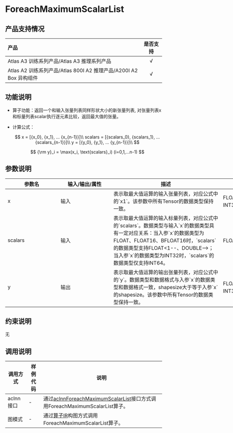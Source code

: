 # ForeachMaximumScalarList

## 产品支持情况

|产品             |  是否支持  |
|:-------------------------|:----------:|
|  <term>Atlas A3 训练系列产品/Atlas A3 推理系列产品</term>   |     √    |
|  <term>Atlas A2 训练系列产品/Atlas 800I A2 推理产品/A200I A2 Box 异构组件</term>     |     √    |

## 功能说明

- 算子功能：返回一个和输入张量列表同样形状大小的新张量列表, 对张量列表x和标量列表scalar执行逐元素比较，返回最大值的张量。

- 计算公式：

  $$
  x = [{x_0}, {x_1}, ... {x_{n-1}}]\\
  scalars = [{scalars_0}, {scalars_1}, ... {scalars_{n-1}}]\\
  y = [{y_0}, {y_1}, ... {y_{n-1}}]\\
  $$

  $$
  {\rm y}_i = \max(x_i, \text{scalars}_i) (i=0,1,...n-1)
  $$

## 参数说明

<table style="undefined;table-layout: fixed; width: 1005px"><colgroup>
  <col style="width: 170px">
  <col style="width: 170px">
  <col style="width: 352px">
  <col style="width: 213px">
  <col style="width: 100px">
  </colgroup>
  <thead>
    <tr>
      <th>参数名</th>
      <th>输入/输出/属性</th>
      <th>描述</th>
      <th>数据类型</th>
      <th>数据格式</th>
    </tr></thead>
  <tbody>
    <tr>
      <td>x</td>
      <td>输入</td>
      <td>表示取最大值运算的输入张量列表，对应公式中的`x1`。该参数中所有Tensor的数据类型保持一致。</td>
      <td>FLOAT32、FLOAT16、INT32、BFLOAT16</td>
      <td>ND</td>
    </tr>
    <tr>
      <td>scalars</td>
      <td>输入</td>
      <td>表示取最大值运算的输入标量列表，对应公式中的`scalars`。数据类型与输入`x`的数据类型具有一定对应关系：当入参`x`的数据类型为FLOAT、FLOAT16、BFLOAT16时，`scalars`的数据类型支持FLOAT<1--、DOUBLE-->；当入参`x`的数据类型为INT32时，`scalars`的数据类型仅支持INT64。</td>
      <td>FLOAT32、INT64</td><!--aclnn支持DOUBLE,IR原型没有-->
      <td>ND</td>
    </tr>
    <tr>
      <td>y</td>
      <td>输出</td>
      <td>表示取最大值运算的输出张量列表，对应公式中的`y`。数据类型和数据格式与入参`x`的数据类型和数据格式一致，shapesize大于等于入参`x`的shapesize。该参数中所有Tensor的数据类型保持一致。</td>
      <td>FLOAT32、FLOAT16、INT32、BFLOAT16</td>
      <td>ND</td>
    </tr>
  </tbody></table>

## 约束说明

无

## 调用说明

| 调用方式   | 样例代码           | 说明                                         |
| ---------------- | --------------------------- | --------------------------------------------------- |
| aclnn接口  | - | 通过[aclnnForeachMaximumScalarList](docs/aclnnForeachMaximumScalarList.md)接口方式调用ForeachMaximumScalarList算子。 |
| 图模式 | -  | 通过[算子IR](op_graph/foreach_maximum_scalar_list_proto.h)构图方式调用ForeachMaximumScalarList算子。         |

<!--[test_geir_foreach_maximum_scalar_list](examples/test_geir_foreach_maximum_scalar_list.cpp)-->
<!-- [test_aclnn_foreach_maximum_scalar_list](examples/test_aclnn_foreach_maximum_scalar_list.cpp) -->